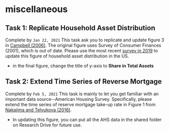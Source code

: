 # miscellaneous

## Task 1: Replicate Household Asset Distribution
Complete by ``Jan 22, 2021``
This task ask you to replicate and update figure 3 in [Campbell (2006)](https://onlinelibrary.wiley.com/doi/abs/10.1111/j.1540-6261.2006.00883.x). The original figure uses Survey of Consumer Finances (2001), which is out of date. Please use the most recent [survey in 2019](https://www.federalreserve.gov/econres/scfindex.htm) to update this figure of household asset distribution in the US.
* in the final figure, change the title of y-axis to **Share in Total Assets**


## Task 2: Extend Time Series of Reverse Mortgage
Complete by ``Feb 5, 2021``
This task is mainly to let you get familiar with an important data source--American Housing Survey. Specifically, please extend the time series of reserve mortgage take-up rate in Figure 1 from [Nakajima and Telyukova (2016)](https://onlinelibrary.wiley.com/doi/full/10.1111/jofi.12489). 
* In updating this figure, you can put all the AHS data in the shared folder on Research Drive for future use. 
